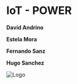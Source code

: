 # IoT - POWER

**David Andrino**

**Estela Mora**

**Fernando Sanz**

**Hugo Sanchez**

![Logo](logo_full.png)
